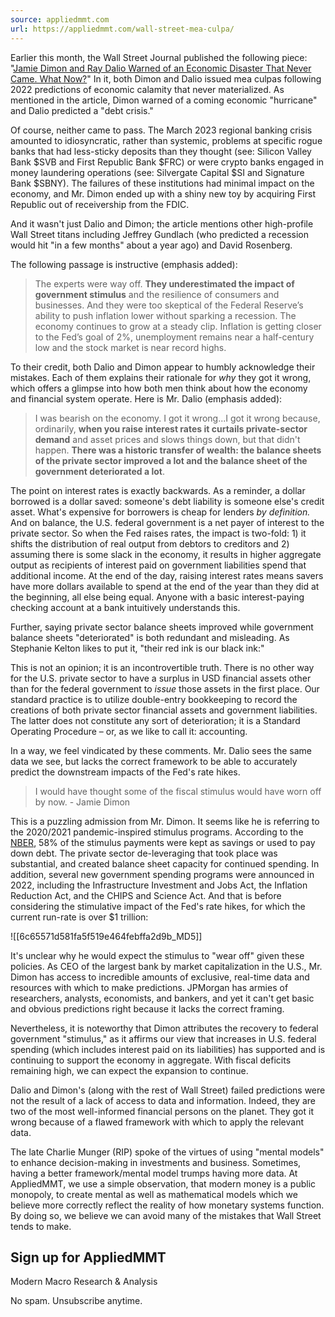 ```yaml
---
source: appliedmmt.com
url: https://appliedmmt.com/wall-street-mea-culpa/
---
```


Earlier this month, the Wall Street Journal published the following piece: "[Jamie Dimon and Ray Dalio Warned of an Economic Disaster That Never Came. What Now?](https://www.wsj.com/economy/jamie-dimon-and-ray-dalio-warned-of-an-economic-disaster-that-never-came-what-now-315ee487?mod=Searchresults_pos1&page=1&ref=appliedmmt.com)" In it, both Dimon and Dalio issued mea culpas following 2022 predictions of economic calamity that never materialized. As mentioned in the article, Dimon warned of a coming economic "hurricane" and Dalio predicted a "debt crisis."

Of course, neither came to pass. The March 2023 regional banking crisis amounted to idiosyncratic, rather than systemic, problems at specific rogue banks that had less-sticky deposits than they thought (see: Silicon Valley Bank $SVB and First Republic Bank $FRC) or were crypto banks engaged in money laundering operations (see: Silvergate Capital $SI and Signature Bank $SBNY). The failures of these institutions had minimal impact on the economy, and Mr. Dimon ended up with a shiny new toy by acquiring First Republic out of receivership from the FDIC.

And it wasn't just Dalio and Dimon; the article mentions other high-profile Wall Street titans including Jeffrey Gundlach (who predicted a recession would hit "in a few months" about a year ago) and David Rosenberg.

The following passage is instructive (emphasis added):

> The experts were way off. **They underestimated the impact of government stimulus** and the resilience of consumers and businesses. And they were too skeptical of the Federal Reserve’s ability to push inflation lower without sparking a recession. The economy continues to grow at a steady clip. Inflation is getting closer to the Fed’s goal of 2%, unemployment remains near a half-century low and the stock market is near record highs.

To their credit, both Dalio and Dimon appear to humbly acknowledge their mistakes. Each of them explains their rationale for _why_ they got it wrong, which offers a glimpse into how both men think about how the economy and financial system operate. Here is Mr. Dalio (emphasis added):

> I was bearish on the economy. I got it wrong...I got it wrong because, ordinarily, **when you raise interest rates it curtails private-sector demand** and asset prices and slows things down, but that didn't happen. **There was a historic transfer of wealth: the balance sheets of the private sector improved a lot and the balance sheet of the government deteriorated a lot**.

The point on interest rates is exactly backwards. As a reminder, a dollar borrowed is a dollar saved: someone's debt liability is someone else's credit asset. What's expensive for borrowers is cheap for lenders _by definition._ And on balance, the U.S. federal government is a net payer of interest to the private sector. So when the Fed raises rates, the impact is two-fold: 1) it shifts the distribution of real output from debtors to creditors and 2) assuming there is some slack in the economy, it results in higher aggregate output as recipients of interest paid on government liabilities spend that additional income. At the end of the day, raising interest rates means savers have more dollars available to spend at the end of the year than they did at the beginning, all else being equal. Anyone with a basic interest-paying checking account at a bank intuitively understands this.

Further, saying private sector balance sheets improved while government balance sheets "deteriorated" is both redundant and misleading. As Stephanie Kelton likes to put it, "their red ink is our black ink:"

This is not an opinion; it is an incontrovertible truth. There is no other way for the U.S. private sector to have a surplus in USD financial assets other than for the federal government to _issue_ those assets in the first place. Our standard practice is to utilize double-entry bookkeeping to record the creations of both private sector financial assets and government liabilities. The latter does not constitute any sort of deterioration; it is a Standard Operating Procedure – or, as we like to call it: accounting.

In a way, we feel vindicated by these comments. Mr. Dalio sees the same data we see, but lacks the correct framework to be able to accurately predict the downstream impacts of the Fed's rate hikes.

> I would have thought some of the fiscal stimulus would have worn off by now. - Jamie Dimon

This is a puzzling admission from Mr. Dimon. It seems like he is referring to the 2020/2021 pandemic-inspired stimulus programs. According to the [NBER](https://www.nber.org/digest/oct20/most-stimulus-payments-were-saved-or-applied-debt?ref=appliedmmt.com), 58% of the stimulus payments were kept as savings or used to pay down debt. The private sector de-leveraging that took place was substantial, and created balance sheet capacity for continued spending. In addition, several new government spending programs were announced in 2022, including the Infrastructure Investment and Jobs Act, the Inflation Reduction Act, and the CHIPS and Science Act. And that is before considering the stimulative impact of the Fed's rate hikes, for which the current run-rate is over $1 trillion:

![[6c65571d581fa5f519e464febffa2d9b_MD5]]

It's unclear why he would expect the stimulus to "wear off" given these policies. As CEO of the largest bank by market capitalization in the U.S., Mr. Dimon has access to incredible amounts of exclusive, real-time data and resources with which to make predictions. JPMorgan has armies of researchers, analysts, economists, and bankers, and yet it can't get basic and obvious predictions right because it lacks the correct framing.

Nevertheless, it is noteworthy that Dimon attributes the recovery to federal government "stimulus," as it affirms our view that increases in U.S. federal spending (which includes interest paid on its liabilities) has supported and is continuing to support the economy in aggregate. With fiscal deficits remaining high, we can expect the expansion to continue.

Dalio and Dimon's (along with the rest of Wall Street) failed predictions were not the result of a lack of access to data and information. Indeed, they are two of the most well-informed financial persons on the planet. They got it wrong because of a flawed framework with which to apply the relevant data.

The late Charlie Munger (RIP) spoke of the virtues of using "mental models" to enhance decision-making in investments and business. Sometimes, having a better framework/mental model trumps having more data. At AppliedMMT, we use a simple observation, that modern money is a public monopoly, to create mental as well as mathematical models which we believe more correctly reflect the reality of how monetary systems function. By doing so, we believe we can avoid many of the mistakes that Wall Street tends to make.

## Sign up for AppliedMMT

Modern Macro Research & Analysis

No spam. Unsubscribe anytime.
